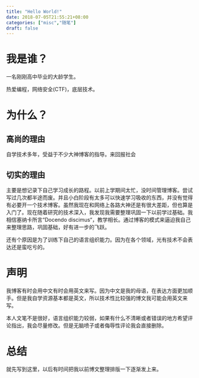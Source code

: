 ```yaml
---
title: "Hello World!"
date: 2018-07-05T21:55:21+08:00
categories: ["misc","随笔"]
draft: false
---
```


# 我是谁？

一名刚刚高中毕业的大龄学生。

热爱编程，网络安全(CTF)，底层技术。

# 为什么？

## 高尚的理由
自学技术多年，受益于不少大神博客的指导。来回报社会
## 切实的理由
主要是想记录下自己学习成长的路程。以前上学期间太忙，没时间管理博客。尝试写过几次都半途而废。并且小白阶段有太多可以快速学习吸收的东西，并没有觉得有必要开一个技术博客。虽然我现在和网络上各路大神还是有很大差距，但也算是入门了。现在随着研究的技术深入，我发现我需要整理巩固一下以前学过基础。我相信塞纳卡所言“Docendo discimus“，教学相长。通过博客的模式来逼迫我自己来整理思路，巩固基础，好有进一步的飞跃。

还有个原因是为了训练下自己的语言组织能力。因为在各个领域，光有技术不会表达还是蛮吃亏的。

# 声明
我博客有时会用中文有时会用英文来写。因为中文是我的母语，在表达方面更加顺手。但是我自学资源基本都是英文，所以技术性比较强的博文我可能会用英文来写。

本人文笔不是很好，语言组织能力较弱，如果有什么不清晰或者错误的地方希望评论指出，我会尽量修改。但是无脑喷子或者侮辱性评论我会直接删除。

# 总结

就先写到这里，以后有时间把我以前博文整理排版一下逐渐发上来。

